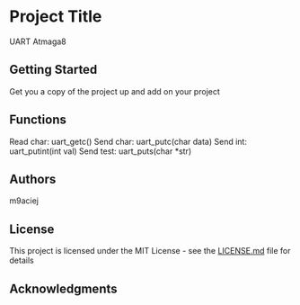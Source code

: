 # Project Title

UART Atmaga8


## Getting Started

Get you a copy of the project up and add on your project

## Functions

Read char:
    uart_getc()
Send char:
    uart_putc(char data)
Send int:
    uart_putint(int val)
Send test:
    uart_puts(char *str)


## Authors


m9aciej

## License

This project is licensed under the MIT License - see the [LICENSE.md](LICENSE.md) file for details

## Acknowledgments



